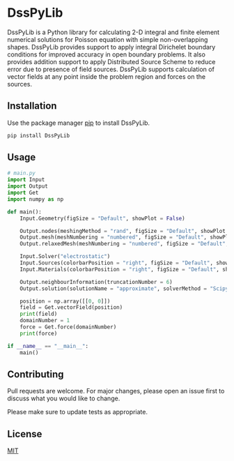 # DssPyLib

DssPyLib is a Python library for calculating 2-D integral and finite element numerical solutions for Poisson equation with simple non-overlapping shapes. DssPyLib provides support to apply integral Dirichelet boundary conditions for improved accuracy in open boundary problems. It also provides addition support to apply Distributed Source Scheme to reduce error due to presence of field sources. DssPyLib supports calculation of vector fields at any point inside the problem region and forces on the sources.

## Installation

Use the package manager [pip](https://pip.pypa.io/en/stable/) to install DssPyLib.

```bash
pip install DssPyLib
```

## Usage

```python
# main.py
import Input
import Output
import Get
import numpy as np

def main():
    Input.Geometry(figSize = "Default", showPlot = False)

    Output.nodes(meshingMethod = "rand", figSize = "Default", showPlot = False)
    Output.mesh(meshNumbering = "numbered", figSize = "Default", showPlot = False)
    Output.relaxedMesh(meshNumbering = "numbered", figSize = "Default", showPlot = False)

    Input.Solver("electrostatic")
    Input.Sources(colorbarPosition = "right", figSize = "Default", showPlot = False)
    Input.Materials(colorbarPosition = "right", figSize = "Default", showPlot = False)

    Output.neighbourInformation(truncationNumber = 6)
    Output.solution(solutionName = "approximate", solverMethod = "Scipy", figSize = "Default", colorbarPosition = "right", showPlot = False, withField = False, withDifference = True)

    position = np.array([[0, 0]])
    field = Get.vectorField(position)
    print(field)
    domainNumber = 1
    force = Get.force(domainNumber)
    print(force)

if __name__ == "__main__":
    main()
```

## Contributing

Pull requests are welcome. For major changes, please open an issue first
to discuss what you would like to change.

Please make sure to update tests as appropriate.

## License

[MIT](https://choosealicense.com/licenses/mit/)